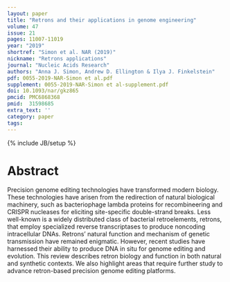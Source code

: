 ```yaml
---
layout: paper
title: "Retrons and their applications in genome engineering"
volume: 47
issue: 21
pages: 11007-11019
year: "2019"
shortref: "Simon et al. NAR (2019)"
nickname: "Retrons applications"
journal: "Nucleic Acids Research"
authors: "Anna J. Simon, Andrew D. Ellington & Ilya J. Finkelstein"
pdf: 0055-2019-NAR-Simon et al.pdf
supplement: 0055-2019-NAR-Simon et al-supplement.pdf
doi: 10.1093/nar/gkz865
pmcid: PMC6868368
pmid:  31598685
extra_text: ''
category: paper
tags:
---
```

{% include JB/setup %}

# Abstract
Precision genome editing technologies have transformed modern biology. These technologies have arisen from the redirection of natural biological machinery, such as bacteriophage lambda proteins for recombineering and CRISPR nucleases for eliciting site-specific double-strand breaks. Less well-known is a widely distributed class of bacterial retroelements, retrons, that employ specialized reverse transcriptases to produce noncoding intracellular DNAs. Retrons’ natural function and mechanism of genetic transmission have remained enigmatic. However, recent studies have harnessed their ability to produce DNA in situ for genome editing and evolution. This review describes retron biology and function in both natural and synthetic contexts. We also highlight areas that require further study to advance retron-based precision genome editing platforms.
